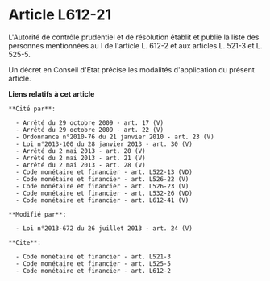 # Article L612-21

L'Autorité de contrôle prudentiel et de résolution établit et publie la liste des personnes mentionnées au I de l'article L.
612-2 et aux articles L. 521-3 et L. 525-5. 

Un décret en Conseil d'Etat précise les modalités d'application du présent article.

**Liens relatifs à cet article**

	**Cité par**:

	  - Arrêté du 29 octobre 2009 - art. 17 (V)
	  - Arrêté du 29 octobre 2009 - art. 22 (V)
	  - Ordonnance n°2010-76 du 21 janvier 2010 - art. 23 (V)
	  - Loi n°2013-100 du 28 janvier 2013 - art. 30 (V)
	  - Arrêté du 2 mai 2013 - art. 20 (V)
	  - Arrêté du 2 mai 2013 - art. 21 (V)
	  - Arrêté du 2 mai 2013 - art. 28 (V)
	  - Code monétaire et financier - art. L522-13 (VD)
	  - Code monétaire et financier - art. L526-22 (V)
	  - Code monétaire et financier - art. L526-23 (V)
	  - Code monétaire et financier - art. L532-26 (VD)
	  - Code monétaire et financier - art. L612-41 (V)

	**Modifié par**:

	  - Loi n°2013-672 du 26 juillet 2013 - art. 24 (V)

	**Cite**:

	  - Code monétaire et financier - art. L521-3
	  - Code monétaire et financier - art. L525-5
	  - Code monétaire et financier - art. L612-2
